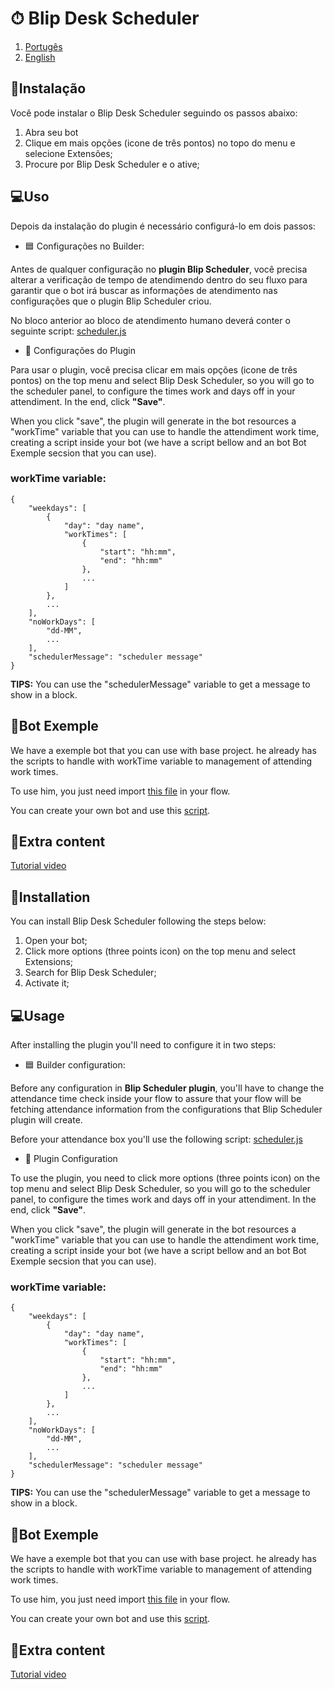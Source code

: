 # ⏱ Blip Desk Scheduler
1. [Portugês](#postgues)
2. [English](#ingles)

<div id='postgues'/> 

## 🔌Instalação
Você pode instalar o Blip Desk Scheduler seguindo os passos abaixo:
1. Abra seu bot
3. Clique em mais opções (icone de três pontos) no topo do menu e selecione Extensões;
4. Procure por Blip Desk Scheduler e o ative;

## 💻Uso
Depois da instalação do plugin é necessário configurá-lo em dois passos:
- 🟦 Configurações no Builder:

Antes de qualquer configuração no **plugin Blip Scheduler**, você precisa alterar a verificação de tempo de atendimendo dentro do seu fluxo para garantir que o bot  irá buscar as informações de atendimento nas configurações que o plugin Blip Scheduler criou.

No bloco anterior ao bloco de atendimento humano deverá conter o seguinte script:
[scheduler.js](https://github.com/dylanoli/blip-desk-scheduler/blob/master/public/scheduler.js)

- 📅 Configurações do Plugin

Para usar o plugin, você precisa clicar em mais opções (icone de três pontos) on the top menu and select Blip Desk Scheduler, so you will go to the scheduler panel, 
to configure the times work and days off in your attendiment. In the end, click **"Save"**. 

When you click "save", the plugin will generate in the bot resources a "workTime" variable that you can use to handle the attendiment work time, creating a script inside your bot (we have a script bellow and an bot Bot Exemple secsion that you can use). 

### workTime variable:
```
{
    "weekdays": [
        {
            "day": "day name",
            "workTimes": [
                {
                    "start": "hh:mm",
                    "end": "hh:mm"
                },
                ...
            ]
        },
        ...
    ],
    "noWorkDays": [
        "dd-MM",
        ...
    ],
    "schedulerMessage": "scheduler message"
}
```
**TIPS:** You can use the "schedulerMessage" variable to get a message to show in a block.

## 🤖Bot Exemple
We have a exemple bot that you can use with base project. he already has the scripts to handle with workTime variable to management of attending work times.

To use him, you just need import [this file](https://drive.google.com/file/d/1iRXAV0LjKnWnwq0BipmFRuu4iikrZ96P/view?usp=sharing) in your flow.

You can create your own bot and use this [script](https://github.com/dylanoli/blip-desk-scheduler/blob/master/public/scheduler.js).

## 🎥Extra content
[Tutorial video](https://www.linkedin.com/posts/dylan-oliveira-7a9113161_v%C3%ADdeo-de-apresenta%C3%A7%C3%A3oao-blip-desk-scheduler-activity-6895072700218650624-jfCH)


<div id='ingles'/> 

## 🔌Installation
You can install Blip Desk Scheduler following the steps below:
1. Open your bot;
2. Click more options (three points icon) on the top menu and select Extensions;
3. Search for Blip Desk Scheduler;
4. Activate it;

## 💻Usage
After installing the plugin you'll need to configure it in two steps:
- 🟦 Builder configuration:

Before any configuration in **Blip Scheduler plugin**, you'll have to change the attendance time check inside your flow to assure that your flow will be fetching attendance information from the configurations that Blip Scheduler plugin will create.

Before your attendance box you'll use the following script:
[scheduler.js](https://github.com/dylanoli/blip-desk-scheduler/blob/master/public/scheduler.js)

- 📅 Plugin Configuration

To use the plugin, you need to click more options (three points icon) on the top menu and select Blip Desk Scheduler, so you will go to the scheduler panel, 
to configure the times work and days off in your attendiment. In the end, click **"Save"**. 

When you click "save", the plugin will generate in the bot resources a "workTime" variable that you can use to handle the attendiment work time, creating a script inside your bot (we have a script bellow and an bot Bot Exemple secsion that you can use). 

### workTime variable:
```
{
    "weekdays": [
        {
            "day": "day name",
            "workTimes": [
                {
                    "start": "hh:mm",
                    "end": "hh:mm"
                },
                ...
            ]
        },
        ...
    ],
    "noWorkDays": [
        "dd-MM",
        ...
    ],
    "schedulerMessage": "scheduler message"
}
```
**TIPS:** You can use the "schedulerMessage" variable to get a message to show in a block.

## 🤖Bot Exemple
We have a exemple bot that you can use with base project. he already has the scripts to handle with workTime variable to management of attending work times.

To use him, you just need import [this file](https://drive.google.com/file/d/1iRXAV0LjKnWnwq0BipmFRuu4iikrZ96P/view?usp=sharing) in your flow.

You can create your own bot and use this [script](https://github.com/dylanoli/blip-desk-scheduler/blob/master/public/scheduler.js).

## 🎥Extra content
[Tutorial video](https://www.linkedin.com/posts/dylan-oliveira-7a9113161_v%C3%ADdeo-de-apresenta%C3%A7%C3%A3oao-blip-desk-scheduler-activity-6895072700218650624-jfCH)

